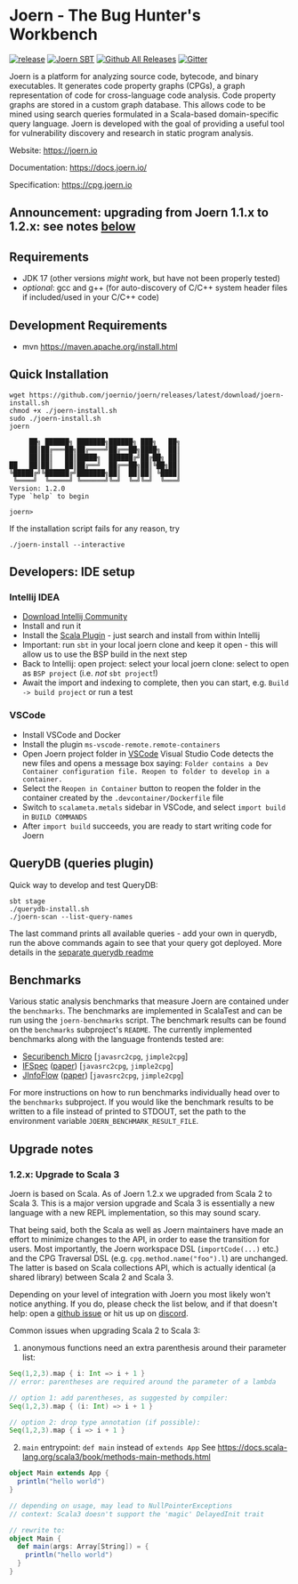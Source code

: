 Joern - The Bug Hunter's Workbench
===

[![release](https://github.com/joernio/joern/actions/workflows/release.yml/badge.svg)](https://github.com/joernio/joern/actions/workflows/release.yml)
[![Joern SBT](https://index.scala-lang.org/joernio/joern/latest.svg)](https://index.scala-lang.org/joernio/joern)
[![Github All Releases](https://img.shields.io/github/downloads/joernio/joern/total.svg)](https://github.com/joernio/joern/releases/)
[![Gitter](https://img.shields.io/badge/-Discord-lime?style=for-the-badge&logo=discord&logoColor=white&color=black)](https://discord.com/invite/vv4MH284Hc)

Joern is a platform for analyzing source code, bytecode, and binary
executables. It generates code property graphs (CPGs), a graph
representation of code for cross-language code analysis. Code property
graphs are stored in a custom graph database. This allows code to be
mined using search queries formulated in a Scala-based domain-specific
query language. Joern is developed with the goal of providing a useful
tool for vulnerability discovery and research in static program
analysis.

Website: https://joern.io

Documentation: https://docs.joern.io/

Specification: https://cpg.joern.io

<!-- drop in a few months, e.g. march 2023 -->
## Announcement: upgrading from Joern 1.1.x to 1.2.x: see notes [below](#12x-upgrade-to-scala-3)

## Requirements

- JDK 17 (other versions _might_ work, but have not been properly tested)
- _optional_: gcc and g++ (for auto-discovery of C/C++ system header files if included/used in your C/C++ code)

## Development Requirements

- mvn https://maven.apache.org/install.html

## Quick Installation

```
wget https://github.com/joernio/joern/releases/latest/download/joern-install.sh
chmod +x ./joern-install.sh
sudo ./joern-install.sh
joern

     ██╗ ██████╗ ███████╗██████╗ ███╗   ██╗
     ██║██╔═══██╗██╔════╝██╔══██╗████╗  ██║
     ██║██║   ██║█████╗  ██████╔╝██╔██╗ ██║
██   ██║██║   ██║██╔══╝  ██╔══██╗██║╚██╗██║
╚█████╔╝╚██████╔╝███████╗██║  ██║██║ ╚████║
 ╚════╝  ╚═════╝ ╚══════╝╚═╝  ╚═╝╚═╝  ╚═══╝
Version: 1.2.0
Type `help` to begin

joern>
```

If the installation script fails for any reason, try
```
./joern-install --interactive
```

## Developers: IDE setup

### Intellij IDEA
* [Download Intellij Community](https://www.jetbrains.com/idea/download)
* Install and run it
* Install the [Scala Plugin](https://plugins.jetbrains.com/plugin/1347-scala) - just search and install from within Intellij
* Important: run `sbt` in your local joern clone and keep it open - this will allow us to use the BSP build in the next step
* Back to Intellij: open project: select your local joern clone: select to open as `BSP project` (i.e. _not_ `sbt project`!)
* Await the import and indexing to complete, then you can start, e.g. `Build -> build project` or run a test

### VSCode
- Install VSCode and Docker
- Install the plugin `ms-vscode-remote.remote-containers`
- Open Joern project folder in [VSCode](https://docs.microsoft.com/en-us/azure-sphere/app-development/container-build-vscode#build-and-debug-the-project)
Visual Studio Code detects the new files and opens a message box saying: `Folder contains a Dev Container configuration file. Reopen to folder to develop in a container.`
- Select the `Reopen in Container` button to reopen the folder in the container created by the `.devcontainer/Dockerfile` file
- Switch to `scalameta.metals` sidebar in VSCode, and select `import build` in `BUILD COMMANDS`
- After `import build` succeeds, you are ready to start writing code for Joern

## QueryDB (queries plugin)
Quick way to develop and test QueryDB:
```
sbt stage
./querydb-install.sh
./joern-scan --list-query-names
```
The last command prints all available queries - add your own in querydb, run the above commands again to see that your query got deployed.
More details in the [separate querydb readme](querydb/README.md)

## Benchmarks

Various static analysis benchmarks that measure Joern are contained under the `benchmarks`. The benchmarks are 
implemented in ScalaTest and can be run using the `joern-benchmarks` script. The benchmark results can be found on 
the `benchmarks` subproject's `README`. The currently implemented benchmarks along with the language frontends tested 
are:

* [Securibench Micro](http://too4words.github.io/securibench-micro/) [`javasrc2cpg`, `jimple2cpg`]
* [IFSpec](https://link.springer.com/chapter/10.1007/978-3-030-03638-6_27) ([paper](https://pp.ipd.kit.edu/uploads/publikationen/ifspec18nordsec.pdf)) [`javasrc2cpg`, `jimple2cpg`]
* [JInfoFlow](https://github.com/plast-lab/JInfoFlow-bench) ([paper](https://yanniss.github.io/ptaint-oopsla17-prelim.pdf)) [`javasrc2cpg`, `jimple2cpg`]

For more instructions on how to run benchmarks individually head over to the `benchmarks` subproject. If you would
like the benchmark results to be written to a file instead of printed to STDOUT, set the path to the environment 
variable `JOERN_BENCHMARK_RESULT_FILE`.

## Upgrade notes

### 1.2.x: Upgrade to Scala 3
Joern is based on Scala. As of Joern 1.2.x we upgraded from Scala 2 to Scala 3. 
This is a major version upgrade and Scala 3 is essentially a new language with a new REPL implementation, so this may sound scary. 

That being said, both the Scala as well as Joern maintainers have made an effort to minimize changes to the API, in order to ease the transition for users. Most importantly, the Joern workspace DSL (`importCode(...)` etc.) and the CPG Traversal DSL (e.g. `cpg.method.name("foo").l`) are unchanged. The latter is based on Scala collections API, which is actually identical (a shared library) between Scala 2 and Scala 3. 

Depending on your level of integration with Joern you most likely won't notice anything. If you do, please check the list below, and if that doesn't help: open a [github issue](https://github.com/joernio/joern/issues/new) or hit us up on [discord](https://discord.gg/vv4MH284Hc).

Common issues when upgrading Scala 2 to Scala 3:

1. anonymous functions need an extra parenthesis around their parameter list:
```scala
Seq(1,2,3).map { i: Int => i + 1 }   
// error: parentheses are required around the parameter of a lambda

// option 1: add parentheses, as suggested by compiler:
Seq(1,2,3).map { (i: Int) => i + 1 }

// option 2: drop type annotation (if possible):
Seq(1,2,3).map { i => i + 1 }
```

2. `main` entrypoint: `def main` instead of `extends App`
See https://docs.scala-lang.org/scala3/book/methods-main-methods.html
```scala
object Main extends App {
  println("hello world")
}

// depending on usage, may lead to NullPointerExceptions
// context: Scala3 doesn't support the 'magic' DelayedInit trait

// rewrite to:
object Main {
  def main(args: Array[String]) = {
    println("hello world")
  }
}
```



  
